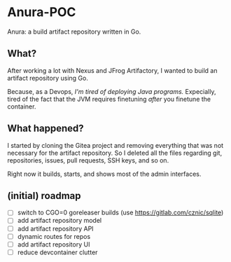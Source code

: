 # Anura-POC

Anura: a build artifact repository written in Go.

## What?

After working a lot with Nexus and JFrog Artifactory, I wanted to build an artifact repository using Go.

Because, as a Devops, _I'm tired of deploying Java programs._
Expecially, tired of the fact that the JVM requires finetuning _after_ you finetune the container.

## What happened?

I started by cloning the Gitea project and removing everything that was not necessary for the artifact repository.
So I deleted all the files regarding git, repositories, issues, pull requests, SSH keys, and so on.

Right now it builds, starts, and shows most of the admin interfaces.

## (initial) roadmap

- [ ] switch to CGO=0 goreleaser builds (use https://gitlab.com/cznic/sqlite)
- [ ] add artifact repository model
- [ ] add artifact repository API
- [ ] dynamic routes for repos
- [ ] add artifact repository UI
- [ ] reduce devcontainer clutter
